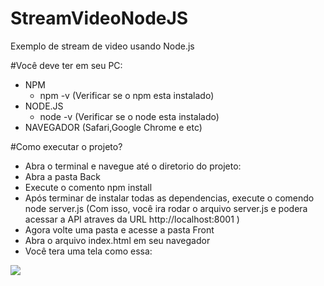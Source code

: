 # StreamVideoNodeJS
Exemplo de stream de video usando Node.js

#Você deve ter em seu PC:

- NPM
	- npm -v (Verificar se o npm esta instalado)
- NODE.JS
	- node -v (Verificar se o node esta instalado)
- NAVEGADOR (Safari,Google Chrome e etc)

#Como executar o projeto?

- Abra o terminal e navegue até o diretorio do projeto:
- Abra a pasta Back
- Execute o comento npm install
- Após terminar de instalar todas as dependencias, execute o comendo
 	 node server.js (Com isso, você ira rodar o arquivo server.js e podera acessar a API atraves da URL
 	 http://localhost:8001
 	 )
- Agora volte uma pasta e acesse a pasta Front
- Abra o arquivo index.html em seu navegador
- Você tera uma tela como essa:
<img src="screeshot/index.png">